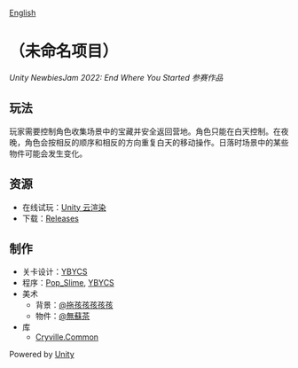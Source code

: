 [English](README.md)

# （未命名项目）
*Unity NewbiesJam 2022: End Where You Started 参赛作品*

## 玩法
玩家需要控制角色收集场景中的宝藏并安全返回营地。角色只能在白天控制。在夜晚，角色会按相反的顺序和相反的方向重复白天的移动操作。日落时场景中的某些物件可能会发生变化。

## 资源
- 在线试玩：[Unity 云渲染](https://cloudrendering.unity.cn/share/8a65538966a3280d)
- 下载：[Releases](https://github.com/PopSlime/EndWhereYouStarted/releases)

## 制作
- 关卡设计：[YBYCS](https://github.com/YBYCS)
- 程序：[Pop_Slime](https://github.com/PopSlime), [YBYCS](https://github.com/YBYCS)
- 美术
  - 背景：[@拖孩孩孩孩孩](https://space.bilibili.com/1144132446)
  - 物件：[@無蘇茶](https://space.bilibili.com/12216685)
- 库
  - [Cryville.Common](https://github.com/cryville/Cryville.Common)

Powered by [Unity](https://unity.com)
